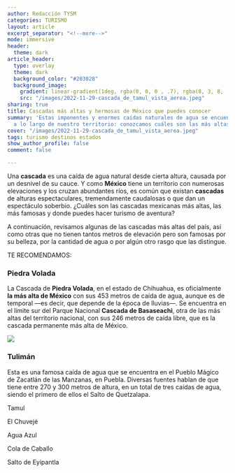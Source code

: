 ```yaml
---
author: Redacción TYSM
categories: TURISMO
layout: article
excerpt_separator: "<!--more-->"
mode: immersive
header:
  theme: dark
article_header:
  type: overlay
  theme: dark
  background_color: "#203028"
  background_image:
    gradient: linear-gradient(1deg, rgba(0, 0, 0 , .7), rgba(8, 3, 8, .9))
    src: "/images/2022-11-29-cascada_de_tamul_vista_aerea.jpeg"
sharing: true
title: Cascadas más altas y hermosas de México que puedes conocer
summary: 'Estas imponentes y enormes caídas naturales de agua se encuentran escondidas
  a lo largo de nuestro territorio: conozcamos cuáles son las más altas de todas'
cover: "/images/2022-11-29-cascada_de_tamul_vista_aerea.jpeg"
tags: turismo destinos estados
show_author_profile: false
comment: false

---
```

Una **cascada** es una caída de agua natural desde cierta altura, causada por un desnivel de su cauce. Y como **México** tiene un territorio con numerosas elevaciones y los cruzan abundantes ríos, es común que existan **cascadas** de alturas espectaculares, tremendamente caudalosas o que dan un espectáculo soberbio. ¿Cuáles son las cascadas mexicanas más altas, las más famosas y donde puedes hacer turismo de aventura?

A continuación, revisamos algunas de las cascadas más altas del país, así como otras que no tienen tantos metros de elevación pero son famosas por su belleza, por la cantidad de agua o por algún otro rasgo que las distingue.

TE RECOMENDAMOS:

### Piedra Volada

La Cascada de **Piedra Volada**, en el estado de Chihuahua, es oficialmente **la más alta de México** con sus 453 metros de caída de agua, aunque es de temporal —es decir, que depende de la época de lluvias—. Se encuentra en el límite sur del Parque Nacional **Cascada de Basaseachi**, otra de las más altas del territorio nacional, con sus 246 metros de caída libre, que es la cascada permanente más alta de México.

![](https://upload.wikimedia.org/wikipedia/commons/thumb/a/a5/Cascada_Basaseachi.jpg/678px-Cascada_Basaseachi.jpg)

### Tulimán

Esta es una famosa caída de agua que se encuentra en el Pueblo Mágico de Zacatlán de las Manzanas, en Puebla. Diversas fuentes hablan de que tiene entre 270 y 300 metros de altura, en un total de tres caídas de agua, siendo el primero de ellos el Salto de Quetzalapa.

Tamul

El Chuvejé

Agua Azul

Cola de Caballo

Salto de Eyipantla